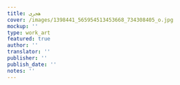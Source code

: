 ```yaml
---
title: هجرى
cover: /images/1398441_565954513453668_734308405_o.jpg
mockup: ''
type: work_art
featured: true
author: ''
translator: ''
publisher: ''
publish_date: ''
notes: ''
---
```

